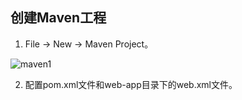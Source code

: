 ## 创建Maven工程

1. File -> New -> Maven Project。

![maven1](/appendix/maven1.png)

2. 配置pom.xml文件和web-app目录下的web.xml文件。

